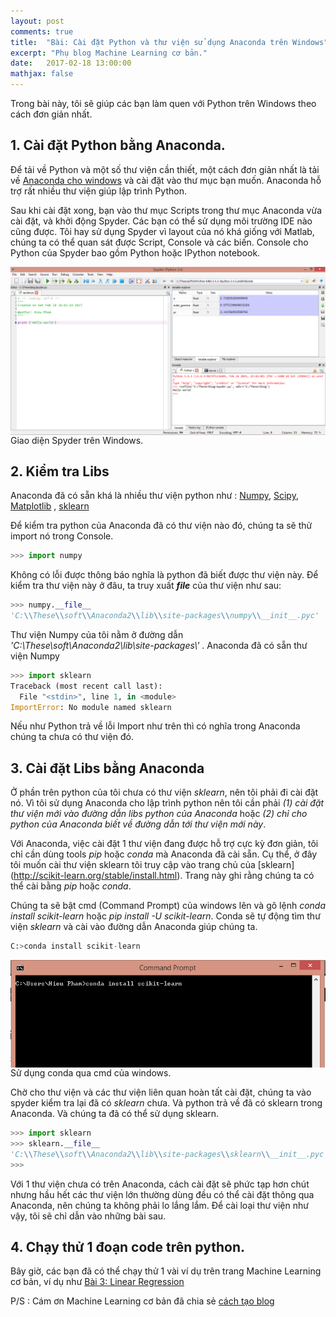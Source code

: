 ```yaml
---
layout: post
comments: true
title:  "Bài: Cài đặt Python và thư viện sử dụng Anaconda trên Windows"
excerpt: "Phụ blog Machine Learning cơ bản."
date:   2017-02-18 13:00:00
mathjax: false
---
```


Trong bài này, tôi sẽ giúp các bạn làm quen với Python trên Windows theo cách đơn giản nhất. 

## 1. Cài đặt Python bằng Anaconda.
Để tải về Python và một số thư viện cần thiết, một cách đơn giản nhất là tải về [Anaconda cho windows](https://docs.continuum.io/anaconda/install#anaconda-for-windows-install/) và cài đặt vào thư mục bạn muốn. Anaconda hỗ trợ rất nhiều thư viện giúp lập trình Python. 

Sau khi cài đặt xong, bạn vào thư mục Scripts trong thư mục Anaconda vừa cài đặt, và khởi động Spyder. Các bạn có thể sử dụng môi trường IDE nào cũng được. Tôi hay sử dụng Spyder vì layout của nó khá giống với Matlab, chúng ta có thể quan sát được Script, Console và các biến. Console cho Python của Spyder bao gồm Python hoặc IPython notebook.

<div class="imgcap">
<img src ="/assets/PythonWindows/spyder.PNG" width = "700" align = "center">
<div class="thecap"> Giao diện Spyder trên Windows. <br></div>
</div>

## 2. Kiểm tra Libs
Anaconda đã có sẵn khá là nhiều thư viện python như : [Numpy](http://www.numpy.org/), [Scipy](https://www.scipy.org/), [Matplotlib](http://matplotlib.org/) , [sklearn](http://scikit-learn.org/stable/)

Để kiểm tra python của Anaconda đã có thư viện nào đó, chúng ta sẽ thử import nó trong Console.

```python
>>> import numpy
```
Không có lỗi được thông báo nghĩa là python đã biết được thư viện này. Để kiểm tra thư viện này ở đâu, ta truy xuất *__file__* của thư viện như sau:
```python
>>> numpy.__file__
'C:\\These\\soft\\Anaconda2\\lib\\site-packages\\numpy\\__init__.pyc'
```
Thư viện Numpy của tôi nằm ở đường dẫn *'C:\\These\\soft\\Anaconda2\\lib\\site-packages\\'* . Anaconda đã có sẵn thư viện Numpy

```python
>>> import sklearn
Traceback (most recent call last):
  File "<stdin>", line 1, in <module>
ImportError: No module named sklearn
```
Nếu như Python trả về lỗi Import như trên thì có nghĩa trong Anaconda chúng ta chưa có thư viện đó.

##  3. Cài đặt Libs bằng Anaconda
Ở phần trên python của tôi chưa có thư viện *sklearn*, nên tôi phải đi cài đặt nó. Vì tôi sử dụng Anaconda cho lập trình python nên tôi cần phải *(1) cài đặt thư viện mới vào đường dẫn libs python của Anaconda* hoặc *(2) chỉ cho python của Anaconda biết về đường dẫn tới thư viện mới này*.

Với Anaconda, việc cài đặt 1 thư viện đang được hỗ trợ cực kỳ đơn giản, tôi chỉ cần dùng tools *pip* hoặc *conda* mà Anaconda đã cài sẵn. Cụ thể, ở đây tôi muốn cài thư viện sklearn tôi truy cập vào trang chủ của [sklearn] (http://scikit-learn.org/stable/install.html). Trang này ghi rằng chúng ta có thể cài bằng *pip* hoặc *conda*.

Chúng ta sẽ bật cmd (Command Prompt) của windows lên và gõ lệnh *conda install scikit-learn* hoặc *pip install -U scikit-learn*. Conda sẽ tự động tìm thư viện *sklearn* và cài vào đường dẫn Anaconda giúp chúng ta.

```python
C:>conda install scikit-learn
```
<div class="imgcap">
<img src ="/assets/PythonWindows/cmd_conda.png" width = "600" align = "center">
<div class="thecap"> Sử dụng conda qua cmd của windows. <br></div>
</div>

Chờ cho thư viện và các thư viện liên quan hoàn tất cài đặt, chúng ta vào spyder kiểm tra lại đã có *sklearn* chưa. Và python trả về đã có sklearn trong Anaconda. Và chúng ta đã có thể sử dụng sklearn.
```python
>>> import sklearn
>>> sklearn.__file__
'C:\\These\\soft\\Anaconda2\\lib\\site-packages\\sklearn\\__init__.pyc'
>>> 
```

Với 1 thư viện chưa có trên Anaconda, cách cài đặt sẽ phức tạp hơn chút nhưng hầu hết các thư viện lớn thường dùng đều có thể cài đặt thông qua Anaconda, nên chúng ta không phải lo lắng lắm. Để cài loại thư viện như vậy, tôi sẽ chỉ dẫn vào những bài sau.

## 4. Chạy thử 1 đoạn code trên python.

Bây giờ, các bạn đã có thể chạy thử 1 vài ví dụ trên trang Machine Learning cơ bản, ví dụ như [Bài 3: Linear Regression](https://tiepvupsu.github.io/2016/12/28/linearregression/)

P/S : Cám ơn Machine Learning cơ bản đã chia sẻ  [cách tạo blog](https://tiepvupsu.github.io/2017/02/02/howdoIcreatethisblog/)
